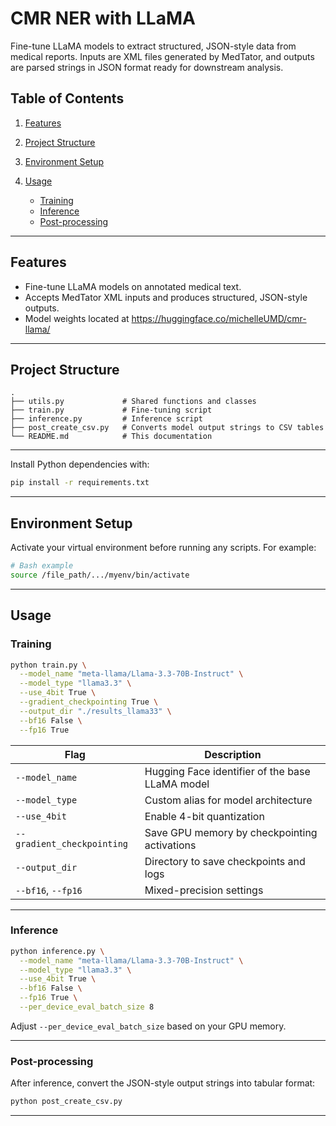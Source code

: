 # CMR NER with LLaMA
Fine-tune LLaMA models to extract structured, JSON-style data from medical reports. Inputs are XML files generated by MedTator, and outputs are parsed strings in JSON format ready for downstream analysis.

## Table of Contents

1. [Features](#features)
2. [Project Structure](#project-structure)
3. [Environment Setup](#environment-setup)
4. [Usage](#usage)

   * [Training](#training)
   * [Inference](#inference)
   * [Post-processing](#post-processing)

---

## Features

* Fine-tune LLaMA models on annotated medical text.
* Accepts MedTator XML inputs and produces structured, JSON-style outputs.
* Model weights located at https://huggingface.co/michelleUMD/cmr-llama/

---

## Project Structure

```plaintext
.
├── utils.py             # Shared functions and classes
├── train.py             # Fine-tuning script
├── inference.py         # Inference script
├── post_create_csv.py   # Converts model output strings to CSV tables
└── README.md            # This documentation
```

---

Install Python dependencies with:

```bash
pip install -r requirements.txt
```

---

## Environment Setup

Activate your virtual environment before running any scripts. For example:

```bash
# Bash example
source /file_path/.../myenv/bin/activate
```

---

## Usage

### Training

```bash
python train.py \
  --model_name "meta-llama/Llama-3.3-70B-Instruct" \
  --model_type "llama3.3" \
  --use_4bit True \
  --gradient_checkpointing True \
  --output_dir "./results_llama33" \
  --bf16 False \
  --fp16 True
```

| Flag                       | Description                                     |
| -------------------------- | ----------------------------------------------- |
| `--model_name`             | Hugging Face identifier of the base LLaMA model |
| `--model_type`             | Custom alias for model architecture             |
| `--use_4bit`               | Enable 4-bit quantization                       |
| `--gradient_checkpointing` | Save GPU memory by checkpointing activations    |
| `--output_dir`             | Directory to save checkpoints and logs          |
| `--bf16`, `--fp16`         | Mixed-precision settings                        |

---

### Inference

```bash
python inference.py \
  --model_name "meta-llama/Llama-3.3-70B-Instruct" \
  --model_type "llama3.3" \
  --use_4bit True \
  --bf16 False \
  --fp16 True \
  --per_device_eval_batch_size 8
```

Adjust `--per_device_eval_batch_size` based on your GPU memory.

---

### Post-processing

After inference, convert the JSON-style output strings into tabular format:

```bash
python post_create_csv.py 
```

---
